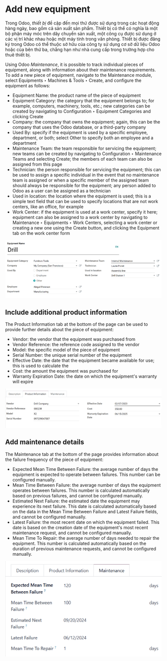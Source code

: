 # Add new equipment

<a id="maintenance-equipment-management-add-new-equipment"></a>

Trong Odoo, *thiết bị* đề cập đến mọi thứ được sử dụng trong các hoạt động hàng ngày, bao gồm cả sản xuất sản phẩm. Thiết bị có thể có nghĩa là một bộ phận máy móc trên dây chuyền sản xuất, một công cụ được sử dụng ở các vị trí khác nhau hoặc một máy tính trong văn phòng. Thiết bị được đăng ký trong Odoo có thể thuộc sở hữu của công ty sử dụng cơ sở dữ liệu Odoo hoặc của bên thứ ba, chẳng hạn như nhà cung cấp trong trường hợp cho thuê thiết bị.

Using Odoo *Maintenance*, it is possible to track individual pieces of equipment, along with
information about their maintenance requirements. To add a new piece of equipment, navigate to the
Maintenance module, select Equipments ‣ Machines & Tools ‣ Create,
and configure the equipment as follows:

- Equipment Name: the product name of the piece of equipment
- Equipment Category: the category that the equipment belongs to; for example,
  computers, machinery, tools, etc.; new categories can be created by navigating to
  Configuration ‣ Equipment Categories and clicking Create
- Company: the company that owns the equipment; again, this can be the company that uses
  the Odoo database, or a third-party company
- Used By: specify if the equipment is used by a specific employee, department, or both;
  select Other to specify both an employee and a department
- Maintenance Team: the team responsible for servicing the equipment; new teams can be
  created by navigating to Configuration ‣ Maintenance Teams and
  selecting Create; the members of each team can also be assigned from this page
- Technician: the person responsible for servicing the equipment; this can be used to
  assign a specific individual in the event that no maintenance team is assigned or when a specific
  member of the assigned team should always be responsible for the equipment; any person added to
  Odoo as a user can be assigned as a technician
- Used in location: the location where the equipment is used; this is a simple text
  field that can be used to specify locations that are not work centers, like an office, for
  example
- Work Center: if the equipment is used at a work center, specify it here; equipment can
  also be assigned to a work center by navigating to Maintenance ‣ Equipments ‣
  Work Centers, selecting a work center or creating a new one using the Create button,
  and clicking the Equipment tab on the work center form

![An example of a fully configured new equipment form.](add_new_equipment/new-equipment-form.png)

## Include additional product information

The Product Information tab at the bottom of the page can be used to provide further
details about the piece of equipment:

- Vendor: the vendor that the equipment was purchased from
- Vendor Reference: the reference code assigned to the vendor
- Model: the specific model of the piece of equipment
- Serial Number: the unique serial number of the equipment
- Effective Date: the date that the equipment became available for use; this is used to
  calculate the 
- Cost: the amount the equipment was purchased for
- Warranty Expiration Date: the date on which the equipment's warranty will expire

![The product information tab for the new piece of equipment.](add_new_equipment/new-equipment-product-information.png)

## Add maintenance details

The Maintenance tab at the bottom of the page provides information about the failure
frequency of the piece of equipment:

- Expected Mean Time Between Failure: the average number of days the equipment is
  expected to operate between failures. This number can be configured manually.
- Mean Time Between Failure: the average number of days the equipment operates between
  failures. This number is calculated automatically based on previous failures, and cannot
  be configured manually.
- Estimated Next Failure: the estimated date the equipment may experience its next
  failure.
  This date is calculated automatically based on the data in the Mean Time Between
  Failure and Latest Failure fields, and cannot be configured manually.
- Latest Failure: the most recent date on which the equipment failed. This date is based
  on the creation date of the equipment's most recent maintenance request, and cannot be configured
  manually.
- Mean Time To Repair: the average number of days needed to repair the equipment. This
  number is calculated automatically based on the duration of previous maintenance requests, and
  cannot be configured manually.

![The maintenance tab for a piece of equipment.](add_new_equipment/new-equipment-maintenance.png)
